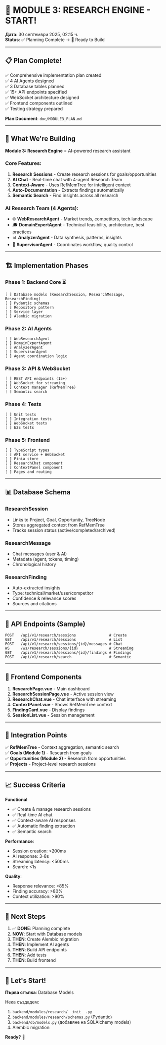 # 🚀 MODULE 3: RESEARCH ENGINE - START!

**Дата**: 30 септември 2025, 02:15 ч.  
**Status**: ✅ Planning Complete → 🔨 Ready to Build

---

## 📋 Plan Complete!

✅ Comprehensive implementation plan created  
✅ 4 AI Agents designed  
✅ 3 Database tables planned  
✅ 15+ API endpoints specified  
✅ WebSocket architecture designed  
✅ Frontend components outlined  
✅ Testing strategy prepared  

**Plan Document**: `doc/MODULE3_PLAN.md`

---

## 🎯 What We're Building

**Module 3: Research Engine** = AI-powered research assistant

### Core Features:
1. **Research Sessions** - Create research sessions for goals/opportunities
2. **AI Chat** - Real-time chat with 4-agent Research Team
3. **Context-Aware** - Uses RefMemTree for intelligent context
4. **Auto-Documentation** - Extracts findings automatically
5. **Semantic Search** - Find insights across all research

### AI Research Team (4 Agents):
- 🌐 **WebResearchAgent** - Market trends, competitors, tech landscape
- 🎓 **DomainExpertAgent** - Technical feasibility, architecture, best practices
- 📊 **AnalyzerAgent** - Data synthesis, patterns, insights
- 🎯 **SupervisorAgent** - Coordinates workflow, quality control

---

## 🏗️ Implementation Phases

### Phase 1: Backend Core ⏳
```
[ ] Database models (ResearchSession, ResearchMessage, ResearchFinding)
[ ] Pydantic schemas
[ ] Repository pattern
[ ] Service layer
[ ] Alembic migration
```

### Phase 2: AI Agents
```
[ ] WebResearchAgent
[ ] DomainExpertAgent  
[ ] AnalyzerAgent
[ ] SupervisorAgent
[ ] Agent coordination logic
```

### Phase 3: API & WebSocket
```
[ ] REST API endpoints (15+)
[ ] WebSocket for streaming
[ ] Context manager (RefMemTree)
[ ] Semantic search
```

### Phase 4: Tests
```
[ ] Unit tests
[ ] Integration tests
[ ] WebSocket tests
[ ] E2E tests
```

### Phase 5: Frontend
```
[ ] TypeScript types
[ ] API service + WebSocket
[ ] Pinia store
[ ] ResearchChat component
[ ] ContextPanel component
[ ] Pages and routing
```

---

## 📊 Database Schema

### ResearchSession
- Links to Project, Goal, Opportunity, TreeNode
- Stores aggregated context from RefMemTree
- Tracks session status (active/completed/archived)

### ResearchMessage
- Chat messages (user & AI)
- Metadata (agent, tokens, timing)
- Chronological history

### ResearchFinding
- Auto-extracted insights
- Type: technical/market/user/competitor
- Confidence & relevance scores
- Sources and citations

---

## 🔌 API Endpoints (Sample)

```
POST   /api/v1/research/sessions               # Create
GET    /api/v1/research/sessions               # List
POST   /api/v1/research/sessions/{id}/messages # Chat
WS     /ws/research/sessions/{id}              # Streaming
GET    /api/v1/research/sessions/{id}/findings # Findings
POST   /api/v1/research/search                 # Semantic
```

---

## 🎨 Frontend Components

1. **ResearchPage.vue** - Main dashboard
2. **ResearchSessionPage.vue** - Active session view
3. **ResearchChat.vue** - Chat interface with streaming
4. **ContextPanel.vue** - Shows RefMemTree context
5. **FindingCard.vue** - Display findings
6. **SessionList.vue** - Session management

---

## 🔗 Integration Points

✅ **RefMemTree** - Context aggregation, semantic search  
✅ **Goals (Module 1)** - Research from goals  
✅ **Opportunities (Module 2)** - Research from opportunities  
✅ **Projects** - Project-level research sessions  

---

## 📈 Success Criteria

**Functional**:
- ✅ Create & manage research sessions
- ✅ Real-time AI chat
- ✅ Context-aware AI responses
- ✅ Automatic finding extraction
- ✅ Semantic search

**Performance**:
- Session creation: <200ms
- AI response: 3-8s
- Streaming latency: <500ms
- Search: <1s

**Quality**:
- Response relevance: >85%
- Finding accuracy: >80%
- Context utilization: >90%

---

## 🚀 Next Steps

1. ✅ **DONE**: Planning complete
2. **NOW**: Start with Database models
3. **THEN**: Create Alembic migration
4. **THEN**: Implement AI agents
5. **THEN**: Build API endpoints
6. **THEN**: Add tests
7. **THEN**: Build frontend

---

## 💪 Let's Start!

**Първа стъпка**: Database Models

Нека създадем:
1. `backend/modules/research/__init__.py`
2. `backend/modules/research/schemas.py` (Pydantic)
3. `backend/db/models.py` (добавяне на SQLAlchemy models)
4. Alembic migration

**Ready?** 🚀

